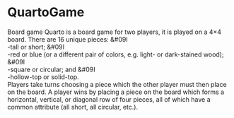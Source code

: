 # QuartoGame
Board game
Quarto is a board game for two players, it is played on a 4×4 board. 
There are 16 unique pieces:
 &#09I<br />-tall or short;
 &#09I<br />-red or blue (or a different pair of colors, e.g. light- or dark-stained wood);
 &#09I<br />-square or circular; and
 &#09I<br />-hollow-top or solid-top.
<br />Players take turns choosing a piece which the other player must then place on the board. 
A player wins by placing a piece on the board which forms a horizontal, vertical, or diagonal
row of four pieces, all of which have a common attribute (all short, all circular, etc.).
